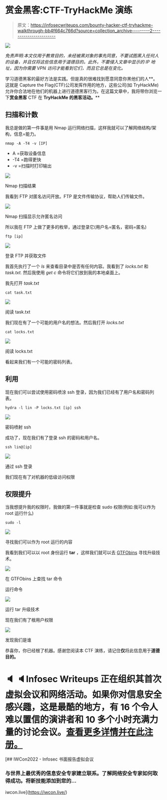 # 赏金黑客:CTF-TryHackMe 演练

> 原文：<https://infosecwriteups.com/bounty-hacker-ctf-tryhackme-walkthrough-bb4f664c766d?source=collection_archive---------2----------------------->

![](img/0cbf22f3502db87cec2fd4972a2ea94c.png)

*免责声明:本文仅用于教育目的，未经被黑对象的事先同意，不要试图黑入任何人的设备，并且仅将这些信息用于道德目的。此外，不要侵入文章中显示的 IP 地址，因为你需要 VPN 访问才能看到它们，而且它总是在变化。*

学习道德黑客的最好方法是实践。但是真的很难找到愿意同意你黑他们的人**。这就是 Capture the Flag(CTF)公司发挥作用的地方，这些公司(如 TryHackMe)允许你合法地在他们的机器上进行道德黑客行为。在这篇文章中，我将带你浏览一下**赏金黑客** CTF 在 **TryHackMe 的黑客活动。****

## **扫描和计数**

我总是做的第一件事是用 Nmap 运行网络扫描，这样我就可以了解网络结构/架构，信息=能力。

```
nmap -A -T4 -v [IP]
```

*   A =获取设备信息
*   -T4 =跑得更快
*   -v =扫描时打印输出

![](img/4636eca2a1426a94c2430b2a3c64e141.png)

Nmap 扫描结果

我看到 FTP 对匿名访问开放。FTP 是文件传输协议，帮助人们传输文件。

![](img/e0467bdd8f0ff8aef8f05d59900c4c03.png)

Nmap 扫描显示允许匿名访问

所以我在 FTP 上做了更多的枚举，通过登录它(用户名=匿名，密码=匿名)

```
ftp [ip]
```

![](img/46eebdaef5880c5dcc590631bfd0368e.png)

登录 FTP 并获取文件

我首先执行了一个 *ls* 来查看目录中是否有任何内容。我看到了 *locks.txt* 和 *task.txt.* 然后我使用 *get c* 命令将它们放到我的本地桌面上。

我先打开 *task.txt*

```
cat task.txt
```

![](img/41b00c42c01db620bfc4d813192c0607.png)

阅读 task.txt

我们现在有了一个可能的用户名的想法。然后我打开 *locks.txt*

```
cat locks.txt
```

![](img/971a1951cf8f6e7c24935ca02475fa45.png)

阅读 locks.txt

看起来我们有一个可能的密码列表。

## **利用**

现在我们可以尝试使用密码喷涂 ssh 登录，因为我们已经有了用户名和密码列表。

```
hydra -l lin -P locks.txt [ip] ssh
```

![](img/e11a4d82cdd0fd4ba1ebd22ab4a71a00.png)

密码喷射 ssh

成功了，现在我们有了登录 ssh 的密码和用户名。

```
ssh lin@[ip]
```

![](img/3db0ef7eff92e0cd984fd3d1c98ec4e6.png)

通过 ssh 登录

我们现在有了对机器的低级访问权限

## **权限提升**

当我想提升我的权限时，我做的第一件事就是检查 sudo 权限(例如:我可以作为 root 运行什么)

```
sudo -l
```

![](img/41b1ca8a5e60e621a43885dcab7231b4.png)

寻找我们可以作为 root 运行的内容

我看到我们可以以 root 身份运行 **tar** ，这样我们就可以去 [GTFObins](https://gtfobins.github.io/) 寻找升级技术。

![](img/5461a4df2c19906ccd1983487f913503.png)

在 GTFObins 上查找 tar 命令

运行命令

![](img/18fa0f5d458fa9a091d0899f50e4e73b.png)

运行 tar 升级技术

现在我们有了根用户权限

![](img/7058228a44632fe58c662f20ea5d413d.png)

发现我们是谁

恭喜你，你已经根了机器。感谢您阅读本 CTF 演练，请记住**仅**将此信息用于**道德目的。**

# 🔈 🔈Infosec Writeups 正在组织其首次虚拟会议和网络活动。如果你对信息安全感兴趣，这是最酷的地方，有 16 个令人难以置信的演讲者和 10 多个小时充满力量的讨论会议。[查看更多详情并在此注册。](https://iwcon.live/)

[](https://iwcon.live/) [## IWCon2022 - Infosec 书面报告虚拟会议

### 与世界上最优秀的信息安全专家建立联系。了解网络安全专家如何取得成功。将新技能添加到您的…

iwcon.live](https://iwcon.live/)